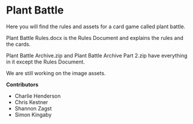 # Plant Battle
Here you will find the rules and assets for a card game called plant battle.

Plant Battle Rules.docx is the Rules Document and explains the rules and the cards.

Plant Battle Archive.zip and Plant Battle Archive Part 2.zip have everything in it except the Rules Document.

We are still working on the image assets.

**Contributors**
- Charlie Henderson
- Chris Kestner
- Shannon Zagst
- Simon Kingaby
